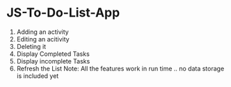 # JS-To-Do-List-App
1. Adding an activity
2. Editing an acitivity
3. Deleting it
4. Display Completed Tasks
5. Display incomplete Tasks
6. Refresh the List
Note: All the features work in run time .. no data storage is included yet

